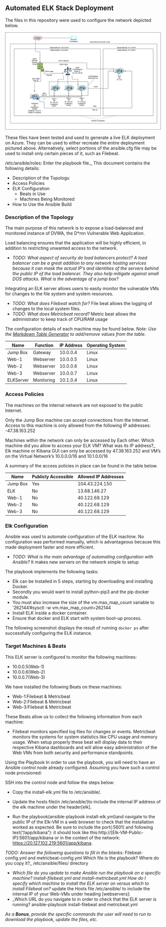## Automated ELK Stack Deployment
The files in this repository were used to configure the network depicted below.

![image](Diagrams/elk-Diagram.png)

These files have been tested and used to generate a live ELK deployment on Azure. They can be used to either recreate the entire deployment pictured above. Alternatively, select portions of the ansible.cfg file may be used to install only certain pieces of it, such as Filebeat.

  /etc/ansible/roles: Enter the playbook file._
This document contains the following details:
- Description of the Topologu
- Access Policies
- ELK Configuration
  - Beats in Use
  - Machines Being Monitored
- How to Use the Ansible Build


### Description of the Topology

The main purpose of this network is to expose a load-balanced and monitored instance of DVWA, the D*mn Vulnerable Web Application.

Load balancing ensures that the application will be highly efficient, in addition to restricting unwanted access to the network.
- _TODO: What aspect of security do load balancers protect? A load balancer can be a great addition to any network hosting services because it can mask the actual IP’s and identities of the servers behind the public IP of the load balancer. They also help mitigate against small DOS attacks. What is the advantage of a jump box?_

Integrating an ELK server allows users to easily monitor the vulnerable VMs for changes to the file system and system resources.
- _TODO: What does Filebeat watch for?_ File beat allows the logging of changes to the local system files.
- _TODO: What does Metricbeat record?_ Metric beat allows the administrator to keep track of CPU/RAM usage 

The configuration details of each machine may be found below.
_Note: Use the [Markdown Table Generator](http://www.tablesgenerator.com/markdown_tables) to add/remove values from the table_.

| Name     | Function | IP Address | Operating System |
|----------|----------|------------|------------------|
| Jump Box | Gateway  | 10.0.0.4   | Linux            |
| Web-1    |Webserver | 10.0.0.5   | Linux            |
| Web-2    |Webserver | 10.0.0.6   | Linux            |
| Web-3    |Webserver | 10.0.0.7   | Linux            |
|ELKServer |Monitoring| 10.1.0.4   | Linux            |
### Access Policies

The machines on the internal network are not exposed to the public Internet. 

Only the Jump Box machine can accept connections from the Internet. Access to this machine is only allowed from the following IP addresses:
-47.38.163.252

Machines within the network can only be accessed by Each other.
 Which machine did you allow to access your ELK VM? What was its IP address?_ Elk machine or Kibana GUI can only be accessed by 47.38.163.252 and VM’s on the Virtual Network’s 10.0.0.0/16 and 10.1.0.0/16

A summary of the access policies in place can be found in the table below.

| Name     | Publicly Accessible | Allowed IP Addresses |
|----------|---------------------|----------------------|
| Jump Box | Yes                 | 104.43.224.150       |
| ELK      | No                  | 13.68.146.27         |
| Web-1    | No                  | 40.122.68.129        |
| Web-2    | No                  | 40.122.68.129        |
| Web-3    | No                  | 40.122.68.129        |     

### Elk Configuration

Ansible was used to automate configuration of the ELK machine. No configuration was performed manually, which is advantageous because this made deployment faster and more efficient.
- _TODO: What is the main advantage of automating configuration with Ansible?_ It makes new servers on the network simple to setup

The playbook implements the following tasks:
- Elk can be Installed in 5 steps, starting by downloading and installing Docker.
- Secondly you would want to install python-pip3 and the pip docker module.
- You must also increase the size of the vm.max_map_count variable to  ‘262144’#sysctl -w vm.max_map_count=262144
- Install ELK inside a docker container.
- Ensure that docker and ELK start with system boot-up process.

The following screenshot displays the result of running `docker ps` after successfully configuring the ELK instance.

 
### Target Machines & Beats
This ELK server is configured to monitor the following machines:
-	10.0.0.5(Web-1)
-	10.0.0.6(Web-2)
-	10.0.0.7(Web-3)

We have installed the following Beats on these machines:
-	Web-1:Filebeat & Metricbeat
-	Web-2:Filebeat & Metricbeat
-	Web-3:Filebeat & Metricbeat

These Beats allow us to collect the following information from each machine:
-	Filebeat monitors specified log files for changes or events. Metricbeat monitors the systems for system statistics like CPU usage and memory usage. When setup properly these beat will display data to their respective Kibana dashboards and will allow easy administration of the Web VMs from both security and performance standpoints.

 Using the Playbook
In order to use the playbook, you will need to have an Ansible control node already configured. Assuming you have such a control node provisioned: 

SSH into the control node and follow the steps below:
- Copy the install-elk.yml file to /etc/ansible/.
- Update the hosts file(in /etc/ansible/)to include the internal IP address of the elk machine under the header[elk]. 

- Run the playbook(ansible-playbook install-elk.yml)and navigate to the public IP of the Elk-VM in a web browser to check that the installation worked as expected. Be sure to include the port(:5601) and following text(“/app/kibana”): it should look like this:http://[Elk-VM-Public-IP]:5601/app/kibana or in the context of the network: https://20.127.102.219:5601/app/kibana.

 



_TODO: Answer the following questions to fill in the blanks:_
 Filebeat-config.yml and metricbeat-config.yml Which file is the playbook? Where do you copy it?_ /etc/ansible/files/ directory
- _Which file do you update to make Ansible run the playbook on a specific machine? install-filebeat.yml and install-metricbeat.yml How do I specify which machine to install the ELK server on versus which to install Filebeat on?_ update the Hosts file /etc/ansible/ to include the internal IP of your Web-VMs under heading [webservers]:
- _Which URL do you navigate to in order to check that the ELK server is running?  ansible-playbook install-filebeat and metricbeat.yml


_As a **Bonus**, provide the specific commands the user will need to run to download the playbook, update the files, etc._
